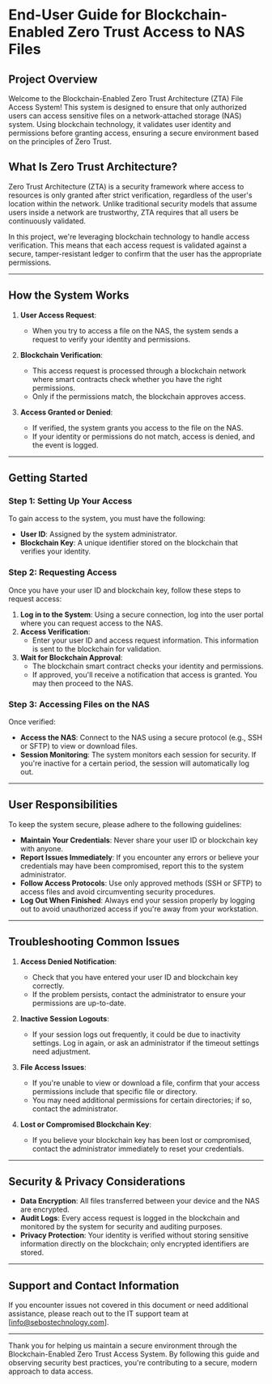 # **End-User Guide for Blockchain-Enabled Zero Trust Access to NAS Files**

## **Project Overview**

Welcome to the Blockchain-Enabled Zero Trust Architecture (ZTA) File Access System! This system is designed to ensure that only authorized users can access sensitive files on a network-attached storage (NAS) system. Using blockchain technology, it validates user identity and permissions before granting access, ensuring a secure environment based on the principles of Zero Trust.

## **What Is Zero Trust Architecture?**

Zero Trust Architecture (ZTA) is a security framework where access to resources is only granted after strict verification, regardless of the user's location within the network. Unlike traditional security models that assume users inside a network are trustworthy, ZTA requires that all users be continuously validated.

In this project, we're leveraging blockchain technology to handle access verification. This means that each access request is validated against a secure, tamper-resistant ledger to confirm that the user has the appropriate permissions.

---

## **How the System Works**

1. **User Access Request**:
   - When you try to access a file on the NAS, the system sends a request to verify your identity and permissions.

2. **Blockchain Verification**:
   - This access request is processed through a blockchain network where smart contracts check whether you have the right permissions.
   - Only if the permissions match, the blockchain approves access.

3. **Access Granted or Denied**:
   - If verified, the system grants you access to the file on the NAS.
   - If your identity or permissions do not match, access is denied, and the event is logged.

---

## **Getting Started**

### Step 1: **Setting Up Your Access**

To gain access to the system, you must have the following:
   - **User ID**: Assigned by the system administrator.
   - **Blockchain Key**: A unique identifier stored on the blockchain that verifies your identity.

### Step 2: **Requesting Access**

Once you have your user ID and blockchain key, follow these steps to request access:

1. **Log in to the System**: Using a secure connection, log into the user portal where you can request access to the NAS.
2. **Access Verification**:
   - Enter your user ID and access request information. This information is sent to the blockchain for validation.
3. **Wait for Blockchain Approval**:
   - The blockchain smart contract checks your identity and permissions.
   - If approved, you'll receive a notification that access is granted. You may then proceed to the NAS.

### Step 3: **Accessing Files on the NAS**

Once verified:
   - **Access the NAS**: Connect to the NAS using a secure protocol (e.g., SSH or SFTP) to view or download files.
   - **Session Monitoring**: The system monitors each session for security. If you're inactive for a certain period, the session will automatically log out.

---

## **User Responsibilities**

To keep the system secure, please adhere to the following guidelines:

- **Maintain Your Credentials**: Never share your user ID or blockchain key with anyone.
- **Report Issues Immediately**: If you encounter any errors or believe your credentials may have been compromised, report this to the system administrator.
- **Follow Access Protocols**: Use only approved methods (SSH or SFTP) to access files and avoid circumventing security procedures.
- **Log Out When Finished**: Always end your session properly by logging out to avoid unauthorized access if you're away from your workstation.

---

## **Troubleshooting Common Issues**

1. **Access Denied Notification**:
   - Check that you have entered your user ID and blockchain key correctly.
   - If the problem persists, contact the administrator to ensure your permissions are up-to-date.

2. **Inactive Session Logouts**:
   - If your session logs out frequently, it could be due to inactivity settings. Log in again, or ask an administrator if the timeout settings need adjustment.

3. **File Access Issues**:
   - If you're unable to view or download a file, confirm that your access permissions include that specific file or directory.
   - You may need additional permissions for certain directories; if so, contact the administrator.

4. **Lost or Compromised Blockchain Key**:
   - If you believe your blockchain key has been lost or compromised, contact the administrator immediately to reset your credentials.

---

## **Security & Privacy Considerations**

- **Data Encryption**: All files transferred between your device and the NAS are encrypted.
- **Audit Logs**: Every access request is logged in the blockchain and monitored by the system for security and auditing purposes.
- **Privacy Protection**: Your identity is verified without storing sensitive information directly on the blockchain; only encrypted identifiers are stored.

---

## **Support and Contact Information**

If you encounter issues not covered in this document or need additional assistance, please reach out to the IT support team at [info@sebostechnology.com].

---

Thank you for helping us maintain a secure environment through the Blockchain-Enabled Zero Trust Access System. By following this guide and observing security best practices, you're contributing to a secure, modern approach to data access.